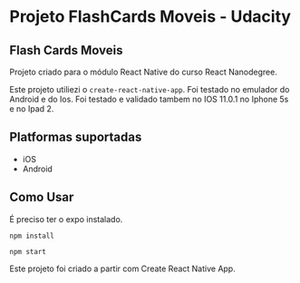 # Projeto FlashCards Moveis - Udacity

## Flash Cards Moveis ##
Projeto criado para o módulo React Native do curso React Nanodegree.

Este projeto utiliezi o ```create-react-native-app```. Foi testado no emulador do Android e do Ios. Foi testado e validado tambem no IOS 11.0.1 no Iphone 5s e no Ipad 2.

## Platformas suportadas ##

* iOS
* Android

## Como Usar ##

É preciso ter o expo instalado.

```npm install```

```npm start``` 

Este projeto foi criado a partir com Create React Native App.
